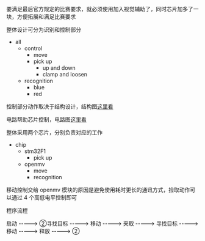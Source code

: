 要满足最后官方规定的比赛要求，就必须使用加入视觉辅助了，同时芯片加多了一块，方便拓展和满足比赛要求

整体设计可分为识别和控制部分

+ all
  + control
    + move
    + pick up
      + up and down
      + clamp and loosen
  + recognition
    + blue
    + red

控制部分动作取决于结构设计，结构图[这里看]()

电路帮助芯片控制，电路图[这里看]()

整体采用两个芯片，分别负责对应的工作

+ chip
  + stm32F1
    + pick up
  + openmv
    + move
    + recognition

移动控制交给 openmv 模块的原因是避免使用耗时更长的通讯方式，捡取动作可以通过 4 个高低电平控制即可

程序流程

启动 -----> ②寻找目标 -----> 移动 -----> 夹取 -----> 寻找目标 -----> 移动 -----> 释放 -----> ②
